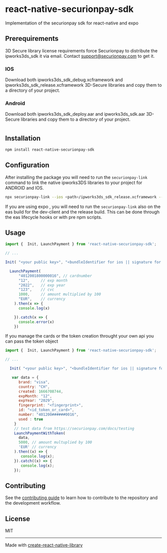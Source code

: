 # react-native-securionpay-sdk
Implementation of the securionpay sdk for react-native and expo

## Prerequirements

3D Secure library license requirements force Securionpay to distribute  the ipworks3ds_sdk it via email. Contact support@securionpay.com to get it. 


### IOS
Download both ipworks3ds_sdk_debug.xcframework and ipworks3ds_sdk_release.xcframework 3D-Secure libraries and copy them to a directory of your project. 

### Android
Download both ipworks3ds_sdk_deploy.aar and ipworks3ds_sdk.aar 3D-Secure libraries and copy them to a directory of your project. 

#


## Installation

```sh
npm install react-native-securionpay-sdk
```
## Configuration

After installing the package you will need to run the `securionpay-link` command to link the native ipworks3DS  libraries to your project for ANDROID and IOS.
```bash
npx securionpay-link --ios <path>/ipworks3ds_sdk_release.xcframework --android  <path>/ipworks3DS/ipworks3ds_sdk_deploy.aar
```

If you are using expo , you will need to run the `securionpay-link` also on the eas build for the dev-client and the release build. This can be done through the eas lifecycle hooks or with pre npm scripts. 

## Usage

```js
import {  Init, LaunchPayment } from 'react-native-securionpay-sdk';

// ...

Init( "<your public key>", "<bundleIdentifier for ios || signature for android>")

  LaunchPayment(
      "4012001800000016", // cardnumber
      "12",     // exp month
      "2022",   // exp year
      "123",    // cvc
      1000,     // amount multiplied by 100
      "EUR",    // currency
    ).then(x => {
      console.log(x)

    }).catch(x => {
      console.error(x)
    })

```

If you manage the cards or the token creation throught your own api you can pass the token object

```js
import {  Init, LaunchPayment } from 'react-native-securionpay-sdk';

// ...

  Init( "<your public key>", "<bundleIdentifier for ios || signature for android>")

   var data = {
      brand: "visa",
      country: "CH",
      created: 1666708744,
      expMonth: "12",
      expYear: "2029",
      fingerprint: "<fingerprint>",
      id: "<id_token_or_card>",
      number: "401200######0016",
      used : true
    }
    // test data from https://securionpay.com/docs/testing
    LaunchPaymentWithToken(
      data,
      5000, // amount multuplied by 100
      'EUR' // currency
    ).then((x) => {
       console.log(x);
    }).catch((x) => {
       console.log(x);
    });

```

## Contributing

See the [contributing guide](CONTRIBUTING.md) to learn how to contribute to the repository and the development workflow.

## License

MIT

---

Made with [create-react-native-library](https://github.com/callstack/react-native-builder-bob)
